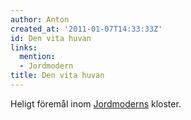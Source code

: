 ```yaml
---
author: Anton
created_at: '2011-01-07T14:33:33Z'
id: Den vita huvan
links:
  mention:
  - Jordmodern
title: Den vita huvan
---
```


Heligt föremål inom [Jordmoderns] kloster.

  [Jordmoderns]: Jordmodern
